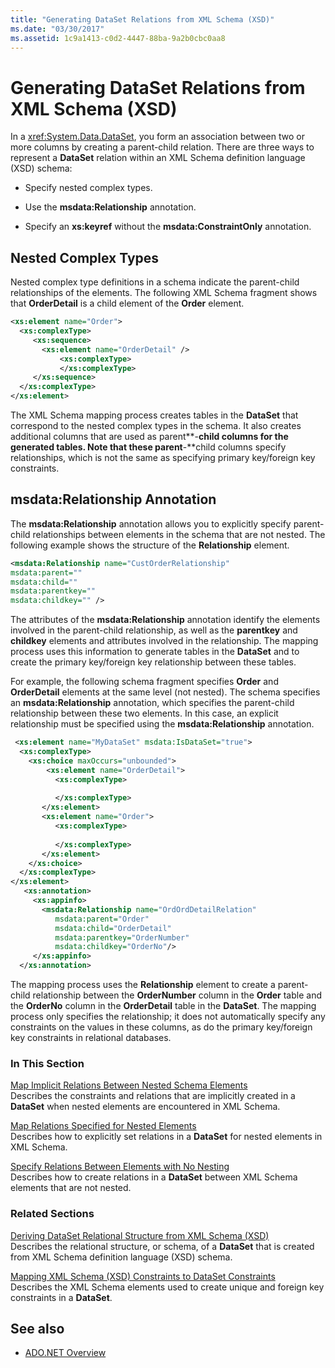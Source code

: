 ```yaml
---
title: "Generating DataSet Relations from XML Schema (XSD)"
ms.date: "03/30/2017"
ms.assetid: 1c9a1413-c0d2-4447-88ba-9a2b0cbc0aa8
---
```

# Generating DataSet Relations from XML Schema (XSD)
In a <xref:System.Data.DataSet>, you form an association between two or more columns by creating a parent-child relation. There are three ways to represent a **DataSet** relation within an XML Schema definition language (XSD) schema:  
  
- Specify nested complex types.  
  
- Use the **msdata:Relationship** annotation.  
  
- Specify an **xs:keyref** without the **msdata:ConstraintOnly** annotation.  
  
## Nested Complex Types  
 Nested complex type definitions in a schema indicate the parent-child relationships of the elements. The following XML Schema fragment shows that **OrderDetail** is a child element of the **Order** element.  
  
```xml  
<xs:element name="Order">  
  <xs:complexType>  
     <xs:sequence>
       <xs:element name="OrderDetail" />  
           <xs:complexType>
           </xs:complexType>  
     </xs:sequence>  
  </xs:complexType>  
</xs:element>  
```  
  
 The XML Schema mapping process creates tables in the **DataSet** that correspond to the nested complex types in the schema. It also creates additional columns that are used as parent**-**child columns for the generated tables. Note that these parent**-**child columns specify relationships, which is not the same as specifying primary key/foreign key constraints.  
  
## msdata:Relationship Annotation  
 The **msdata:Relationship** annotation allows you to explicitly specify parent-child relationships between elements in the schema that are not nested. The following example shows the structure of the **Relationship** element.  
  
```xml  
<msdata:Relationship name="CustOrderRelationship"
msdata:parent=""
msdata:child=""
msdata:parentkey=""
msdata:childkey="" />  
```  
  
 The attributes of the **msdata:Relationship** annotation identify the elements involved in the parent-child relationship, as well as the **parentkey** and **childkey** elements and attributes involved in the relationship. The mapping process uses this information to generate tables in the **DataSet** and to create the primary key/foreign key relationship between these tables.  
  
 For example, the following schema fragment specifies **Order** and **OrderDetail** elements at the same level (not nested). The schema specifies an **msdata:Relationship** annotation, which specifies the parent-child relationship between these two elements. In this case, an explicit relationship must be specified using the **msdata:Relationship** annotation.  
  
```xml  
 <xs:element name="MyDataSet" msdata:IsDataSet="true">  
  <xs:complexType>  
    <xs:choice maxOccurs="unbounded">  
        <xs:element name="OrderDetail">  
          <xs:complexType>  
  
          </xs:complexType>  
       </xs:element>  
       <xs:element name="Order">  
          <xs:complexType>  
  
          </xs:complexType>  
       </xs:element>  
    </xs:choice>  
  </xs:complexType>  
</xs:element>  
   <xs:annotation>  
     <xs:appinfo>  
       <msdata:Relationship name="OrdOrdDetailRelation"  
          msdata:parent="Order"  
          msdata:child="OrderDetail"
          msdata:parentkey="OrderNumber"  
          msdata:childkey="OrderNo"/>  
     </xs:appinfo>  
  </xs:annotation>  
```  
  
 The mapping process uses the **Relationship** element to create a parent-child relationship between the **OrderNumber** column in the **Order** table and the **OrderNo** column in the **OrderDetail** table in the **DataSet**. The mapping process only specifies the relationship; it does not automatically specify any constraints on the values in these columns, as do the primary key/foreign key constraints in relational databases.  
  
### In This Section  
 [Map Implicit Relations Between Nested Schema Elements](map-implicit-relations-between-nested-schema-elements.md)  
 Describes the constraints and relations that are implicitly created in a **DataSet** when nested elements are encountered in XML Schema.  
  
 [Map Relations Specified for Nested Elements](map-relations-specified-for-nested-elements.md)  
 Describes how to explicitly set relations in a **DataSet** for nested elements in XML Schema.  
  
 [Specify Relations Between Elements with No Nesting](specify-relations-between-elements-with-no-nesting.md)  
 Describes how to create relations in a **DataSet** between XML Schema elements that are not nested.  
  
### Related Sections  
 [Deriving DataSet Relational Structure from XML Schema (XSD)](deriving-dataset-relational-structure-from-xml-schema-xsd.md)  
 Describes the relational structure, or schema, of a **DataSet** that is created from XML Schema definition language (XSD) schema.  
  
 [Mapping XML Schema (XSD) Constraints to DataSet Constraints](mapping-xml-schema-xsd-constraints-to-dataset-constraints.md)  
 Describes the XML Schema elements used to create unique and foreign key constraints in a **DataSet**.  
  
## See also

- [ADO.NET Overview](../ado-net-overview.md)
